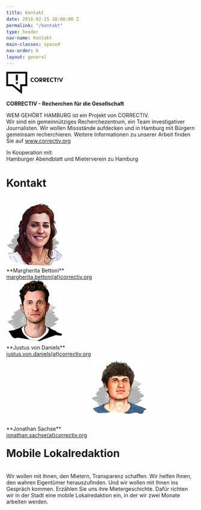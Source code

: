 ```yaml
---
title: Kontakt
date: 2018-02-15 10:08:00 Z
permalink: "/kontakt"
type: header
nav-name: Kontakt
main-classes: spaced
nav-order: 6
layout: general
---
```


<img src="/assets/images/logos/correctiv.jpg" width="30%">

**CORRECTIV - Recherchen für die Gesellschaft**

WEM GEHÖRT HAMBURG ist ein Projekt von CORRECTIV.<br>
Wir sind ein gemeinnütziges Recherchezentrum,
ein Team investigativer Journalisten. Wir wollen
Missstände aufdecken und in Hamburg mit Bürgern
gemeinsam recherchieren. Weitere Informationen zu unserer Arbeit finden Sie auf <a style="color: #e5007d" href="https://correctiv.org" target="blank">www.correctiv.org</a>

In Kooperation mit:<br>
Hamburger Abendblatt und Mieterverein zu Hamburg

# Kontakt
<br>
<img src="/assets/images/margherita-Bettoni.png" width="30%">
<br>
<div style="float:left">
**Margherita Bettoni**
<br>
<a href="mailto:margherita.bettoni@correctiv.org">margherita.bettoni(at)correctiv.org</a>
</div>
<br><br>

<img src="/assets/images/justus-von-daniels.png" width="30%">
<br>
<div style="float:left">
**Justus von Daniels**<br>
<a href="mailto:justus.von.daniels@correctiv.org">justus.von.daniels(at)correctiv.org</a></div>
</div>
<br>

<img src="/assets/images/jonathan-sachse.png" width="30%"><br>
<div style="float:left">
**Jonathan Sachse**<br>
<a href="mailto:jonathan.sachse@correctiv.org">jonathan.sachse(at)correctiv.org</a></div><br>

# Mobile Lokalredaktion
<br>
Wir wollen mit Ihnen, den Mietern, Transparenz
schaffen. Wir helfen Ihnen, den wahren
Eigentümer herauszufinden. Und wir wollen mit
Ihnen ins Gespräch kommen. Erzählen Sie uns ihre
Mietergeschichte. Dafür richten wir in der Stadt eine
mobile Lokalredaktion ein, in der wir zwei Monate
arbeiten werden.